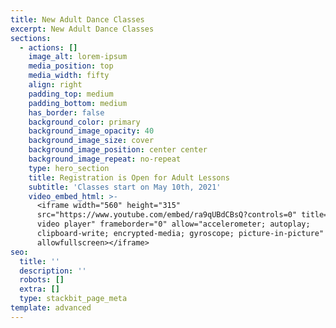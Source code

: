 ```yaml
---
title: New Adult Dance Classes
excerpt: New Adult Dance Classes
sections:
  - actions: []
    image_alt: lorem-ipsum
    media_position: top
    media_width: fifty
    align: right
    padding_top: medium
    padding_bottom: medium
    has_border: false
    background_color: primary
    background_image_opacity: 40
    background_image_size: cover
    background_image_position: center center
    background_image_repeat: no-repeat
    type: hero_section
    title: Registration is Open for Adult Lessons
    subtitle: 'Classes start on May 10th, 2021'
    video_embed_html: >-
      <iframe width="560" height="315"
      src="https://www.youtube.com/embed/ra9qUBdCBsQ?controls=0" title="YouTube
      video player" frameborder="0" allow="accelerometer; autoplay;
      clipboard-write; encrypted-media; gyroscope; picture-in-picture"
      allowfullscreen></iframe>
seo:
  title: ''
  description: ''
  robots: []
  extra: []
  type: stackbit_page_meta
template: advanced
---
```

